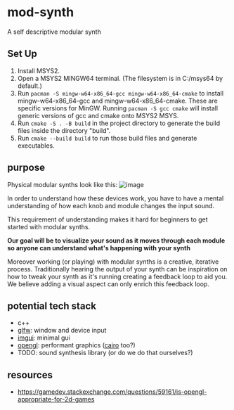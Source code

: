 # mod-synth
A self descriptive modular synth

## Set Up
1. Install MSYS2.
2. Open a MSYS2 MINGW64 terminal. (The filesystem is in C:/msys64 by default.)
3. Run `pacman -S mingw-w64-x86_64-gcc mingw-w64-x86_64-cmake` to install mingw-w64-x86_64-gcc and mingw-w64-x86_64-cmake. These are specific versions for MinGW. Running `pacman -S gcc cmake` will install generic versions of gcc and cmake onto MSYS2 MSYS.
4. Run `cmake -S . -B build` in the project directory to generate the build files inside the directory "build".
5. Run `cmake --build build` to run those build files and generate executables.

## purpose
Physical modular synths look like this:
![image](https://github.com/jseok1/mod-synth/assets/19198104/22cfc3c8-5705-4be7-85be-c80772767572)

In order to understand how these devices work, you have to have a mental understanding of how each knob and module changes the input sound.

This requirement of understanding makes it hard for beginners to get started with modular synths. 

**Our goal will be to visualize your sound as it moves through each module so anyone can understand what's happening with your synth**

Moreover working (or playing) with modular synths is a creative, iterative process. Traditionally hearing the output of your synth can be inspiration on how to tweak your synth as it's running creating a feedback loop to aid you. We believe adding a visual aspect can only enrich this feedback loop.

## potential tech stack
* c++
* [glfw](https://www.glfw.org/): window and device input
* [imgui](https://github.com/ocornut/imgui): minimal gui
* [opengl](https://www.opengl.org/): performant graphics ([cairo](https://www.cairographics.org/) too?)
* TODO: sound synthesis library (or do we do that ourselves?)

## resources
* https://gamedev.stackexchange.com/questions/59161/is-opengl-appropriate-for-2d-games
